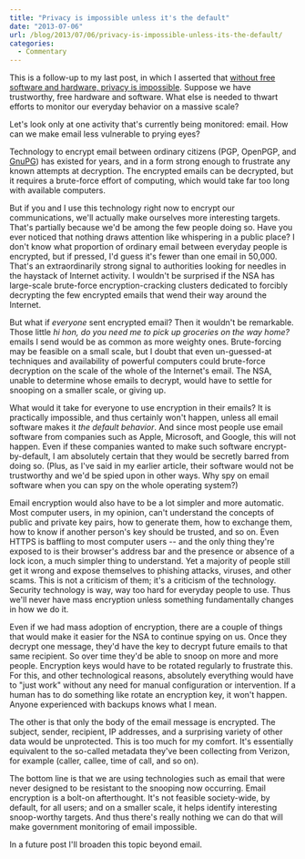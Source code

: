 ```yaml
---
title: "Privacy is impossible unless it's the default"
date: "2013-07-06"
url: /blog/2013/07/06/privacy-is-impossible-unless-its-the-default/
categories:
  - Commentary
---
```

This is a follow-up to my last post, in which I asserted that [without free software and hardware, privacy is impossible](/blog/2013/07/05/without-free-software-and-hardware-privacy-is-impossible/ "without free software and hardware, privacy is impossible"). Suppose we have trustworthy, free hardware and software. What else is needed to thwart efforts to monitor our everyday behavior on a massive scale?

Let's look only at one activity that's currently being monitored: email. How can we make email less vulnerable to prying eyes?

Technology to encrypt email between ordinary citizens (PGP, OpenPGP, and [GnuPG](http://www.gnupg.org/)) has existed for years, and in a form strong enough to frustrate any known attempts at decryption. The encrypted emails can be decrypted, but it requires a brute-force effort of computing, which would take far too long with available computers.

But if you and I use this technology right now to encrypt our communications, we'll actually make ourselves more interesting targets. That's partially because we'd be among the few people doing so. Have you ever noticed that nothing draws attention like whispering in a public place? I don't know what proportion of ordinary email between everyday people is encrypted, but if pressed, I'd guess it's fewer than one email in 50,000. That's an extraordinarily strong signal to authorities looking for needles in the haystack of Internet activity. I wouldn't be surprised if the NSA has large-scale brute-force encryption-cracking clusters dedicated to forcibly decrypting the few encrypted emails that wend their way around the Internet.

But what if *everyone* sent encrypted email? Then it wouldn't be remarkable. Those little *hi hon, do you need me to pick up groceries on the way home?* emails I send would be as common as more weighty ones. Brute-forcing may be feasible on a small scale, but I doubt that even un-guessed-at techniques and availability of powerful computers could brute-force decryption on the scale of the whole of the Internet's email. The NSA, unable to determine whose emails to decrypt, would have to settle for snooping on a smaller scale, or giving up.

What would it take for everyone to use encryption in their emails? It is practically impossible, and thus certainly won't happen, unless all email software makes it *the default behavior*. And since most people use email software from companies such as Apple, Microsoft, and Google, this will not happen. Even if these companies wanted to make such software encrypt-by-default, I am absolutely certain that they would be secretly barred from doing so. (Plus, as I've said in my earlier article, their software would not be trustworthy and we'd be spied upon in other ways. Why spy on email software when you can spy on the whole operating system?)

Email encryption would also have to be a lot simpler and more automatic. Most computer users, in my opinion, can't understand the concepts of public and private key pairs, how to generate them, how to exchange them, how to know if another person's key should be trusted, and so on. Even HTTPS is baffling to most computer users -- and the only thing they're exposed to is their browser's address bar and the presence or absence of a lock icon, a much simpler thing to understand. Yet a majority of people still get it wrong and expose themselves to phishing attacks, viruses, and other scams. This is not a criticism of them; it's a criticism of the technology. Security technology is way, way too hard for everyday people to use. Thus we'll never have mass encryption unless something fundamentally changes in how we do it.

Even if we had mass adoption of encryption, there are a couple of things that would make it easier for the NSA to continue spying on us. Once they decrypt one message, they'd have the key to decrypt future emails to that same recipient. So over time they'd be able to snoop on more and more people. Encryption keys would have to be rotated regularly to frustrate this. For this, and other technological reasons, absolutely everything would have to "just work" without any need for manual configuration or intervention. If a human has to do something like rotate an encryption key, it won't happen. Anyone experienced with backups knows what I mean.

The other is that only the body of the email message is encrypted. The subject, sender, recipient, IP addresses, and a surprising variety of other data would be unprotected. This is too much for my comfort. It's essentially equivalent to the so-called metadata they've been collecting from Verizon, for example (caller, callee, time of call, and so on).

The bottom line is that we are using technologies such as email that were never designed to be resistant to the snooping now occurring. Email encryption is a bolt-on afterthought. It's not feasible society-wide, by default, for all users; and on a smaller scale, it helps identify interesting snoop-worthy targets. And thus there's really nothing we can do that will make government monitoring of email impossible.

In a future post I'll broaden this topic beyond email.


